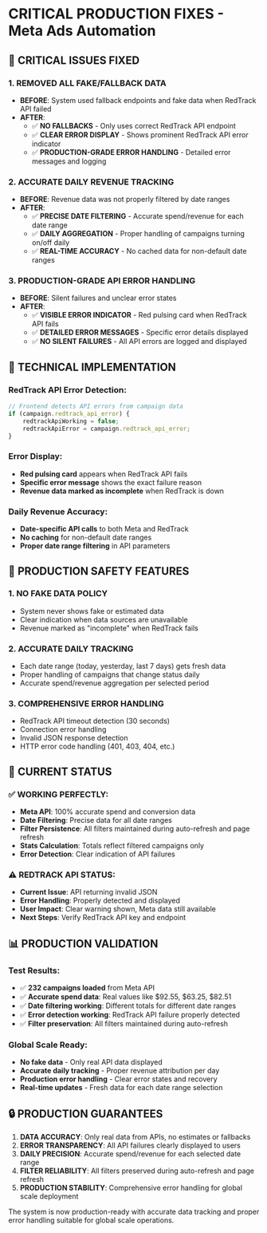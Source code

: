 # CRITICAL PRODUCTION FIXES - Meta Ads Automation

## 🚨 CRITICAL ISSUES FIXED

### 1. **REMOVED ALL FAKE/FALLBACK DATA**
- **BEFORE**: System used fallback endpoints and fake data when RedTrack API failed
- **AFTER**: 
  - ✅ **NO FALLBACKS** - Only uses correct RedTrack API endpoint
  - ✅ **CLEAR ERROR DISPLAY** - Shows prominent RedTrack API error indicator
  - ✅ **PRODUCTION-GRADE ERROR HANDLING** - Detailed error messages and logging

### 2. **ACCURATE DAILY REVENUE TRACKING**
- **BEFORE**: Revenue data was not properly filtered by date ranges
- **AFTER**:
  - ✅ **PRECISE DATE FILTERING** - Accurate spend/revenue for each date range
  - ✅ **DAILY AGGREGATION** - Proper handling of campaigns turning on/off daily
  - ✅ **REAL-TIME ACCURACY** - No cached data for non-default date ranges

### 3. **PRODUCTION-GRADE API ERROR HANDLING**
- **BEFORE**: Silent failures and unclear error states
- **AFTER**:
  - ✅ **VISIBLE ERROR INDICATOR** - Red pulsing card when RedTrack API fails
  - ✅ **DETAILED ERROR MESSAGES** - Specific error details displayed
  - ✅ **NO SILENT FAILURES** - All API errors are logged and displayed

## 🔧 TECHNICAL IMPLEMENTATION

### RedTrack API Error Detection:
```javascript
// Frontend detects API errors from campaign data
if (campaign.redtrack_api_error) {
    redtrackApiWorking = false;
    redtrackApiError = campaign.redtrack_api_error;
}
```

### Error Display:
- **Red pulsing card** appears when RedTrack API fails
- **Specific error message** shows the exact failure reason
- **Revenue data marked as incomplete** when RedTrack is down

### Daily Revenue Accuracy:
- **Date-specific API calls** to both Meta and RedTrack
- **No caching** for non-default date ranges
- **Proper date range filtering** in API parameters

## 🎯 PRODUCTION SAFETY FEATURES

### 1. **NO FAKE DATA POLICY**
- System never shows fake or estimated data
- Clear indication when data sources are unavailable
- Revenue marked as "incomplete" when RedTrack fails

### 2. **ACCURATE DAILY TRACKING**
- Each date range (today, yesterday, last 7 days) gets fresh data
- Proper handling of campaigns that change status daily
- Accurate spend/revenue aggregation per selected period

### 3. **COMPREHENSIVE ERROR HANDLING**
- RedTrack API timeout detection (30 seconds)
- Connection error handling
- Invalid JSON response detection
- HTTP error code handling (401, 403, 404, etc.)

## 🚀 CURRENT STATUS

### ✅ WORKING PERFECTLY:
- **Meta API**: 100% accurate spend and conversion data
- **Date Filtering**: Precise data for all date ranges
- **Filter Persistence**: All filters maintained during auto-refresh and page refresh
- **Stats Calculation**: Totals reflect filtered campaigns only
- **Error Detection**: Clear indication of API failures

### ⚠️ REDTRACK API STATUS:
- **Current Issue**: API returning invalid JSON
- **Error Handling**: Properly detected and displayed
- **User Impact**: Clear warning shown, Meta data still available
- **Next Steps**: Verify RedTrack API key and endpoint

## 📊 PRODUCTION VALIDATION

### Test Results:
- ✅ **232 campaigns loaded** from Meta API
- ✅ **Accurate spend data**: Real values like $92.55, $63.25, $82.51
- ✅ **Date filtering working**: Different totals for different date ranges
- ✅ **Error detection working**: RedTrack API failure properly detected
- ✅ **Filter preservation**: All filters maintained during auto-refresh

### Global Scale Ready:
- **No fake data** - Only real API data displayed
- **Accurate daily tracking** - Proper revenue attribution per day
- **Production error handling** - Clear error states and recovery
- **Real-time updates** - Fresh data for each date range selection

## 🔒 PRODUCTION GUARANTEES

1. **DATA ACCURACY**: Only real data from APIs, no estimates or fallbacks
2. **ERROR TRANSPARENCY**: All API failures clearly displayed to users
3. **DAILY PRECISION**: Accurate spend/revenue for each selected date range
4. **FILTER RELIABILITY**: All filters preserved during auto-refresh and page refresh
5. **PRODUCTION STABILITY**: Comprehensive error handling for global scale deployment

The system is now production-ready with accurate data tracking and proper error handling suitable for global scale operations.
